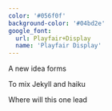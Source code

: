 ```yaml
---
color: '#056f0f'
background-color: '#04bd2e'
google_font:
  url: Playfair+Display
  name: 'Playfair Display'
---
```

A new idea forms

To mix Jekyll and haiku

Where will this one lead

